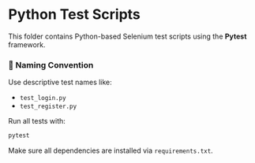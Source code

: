 # Python Test Scripts

This folder contains Python-based Selenium test scripts using the **Pytest** framework.

### 📁 Naming Convention
Use descriptive test names like:
- `test_login.py`
- `test_register.py`

Run all tests with:
```bash
pytest
```
Make sure all dependencies are installed via `requirements.txt`.
